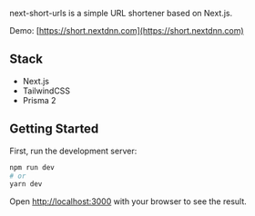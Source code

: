 next-short-urls is a simple URL shortener based on Next.js.

Demo: [https://short.nextdnn.com](https://short.nextdnn.com)

## Stack

- Next.js
- TailwindCSS
- Prisma 2

## Getting Started

First, run the development server:

```bash
npm run dev
# or
yarn dev
```

Open [http://localhost:3000](http://localhost:3000) with your browser to see the result.
